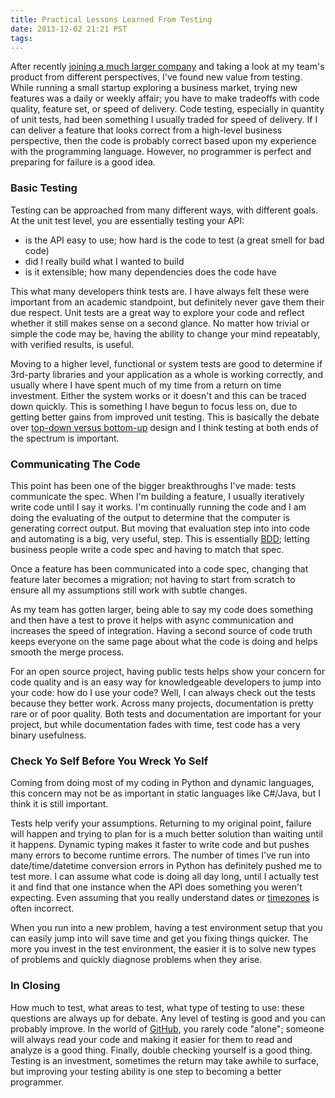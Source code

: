 ```yaml
---
title: Practical Lessons Learned From Testing
date: 2013-12-02 21:21 PST
tags:
---
```


After recently [joining a much larger company][1] and taking a look at my team's
product from different perspectives, I've found new value from testing. While
running a small startup exploring a business market, trying new features was
a daily or weekly affair; you have to make tradeoffs with code quality, feature
set, or speed of delivery. Code testing, especially in quantity of unit tests,
had been something I usually traded for speed of delivery. If I can deliver
a feature that looks correct from a high-level business perspective, then the
code is probably correct based upon my experience with the programming language.
However, no programmer is perfect and preparing for failure is a good idea.

### Basic Testing

Testing can be approached from many different ways, with different goals. At the
unit test level, you are essentially testing your API:

- is the API easy to use; how hard is the code to test (a great smell for bad
  code)
- did I really build what I wanted to build
- is it extensible; how many dependencies does the code have

This what many developers think tests are. I have always felt these were
important from an academic standpoint, but definitely never gave them their due
respect. Unit tests are a great way to explore your code and reflect whether it
still makes sense on a second glance. No matter how trivial or simple the code
may be, having the ability to change your mind repeatably, with verified
results, is useful.

Moving to a higher level, functional or system tests are good to determine if
3rd-party libraries and your application as a whole is working correctly, and
usually where I have spent much of my time from a return on time investment.
Either the system works or it doesn't and this can be traced down quickly. This
is something I have begun to focus less on, due to getting better gains from
improved unit testing. This is basically the debate over [top-down versus
bottom-up][2] design and I think testing at both ends of the spectrum is
important.

### Communicating The Code

This point has been one of the bigger breakthroughs I've made: tests communicate
the spec. When I'm building a feature, I usually iteratively write code until
I say it works. I'm continually running the code and I am doing the evaluating
of the output to determine that the computer is generating correct output. But
moving that evaluation step into into code and automating is a big, very useful,
step. This is essentially [BDD][3]; letting business people write a code spec
and having to match that spec.

Once a feature has been communicated into a code spec, changing that feature
later becomes a migration; not having to start from scratch to ensure all my
assumptions still work with subtle changes.

As my team has gotten larger, being able to say my code does something and then
have a test to prove it helps with async communication and increases the speed
of integration. Having a second source of code truth keeps everyone on the same
page about what the code is doing and helps smooth the merge process.

For an open source project, having public tests helps show your concern for code
quality and is an easy way for knowledgeable developers to jump into your code:
how do I use your code? Well, I can always check out the tests because they
better work. Across many projects, documentation is pretty rare or of poor
quality. Both tests and documentation are important for your project, but while
documentation fades with time, test code has a very binary usefulness.

### Check Yo Self Before You Wreck Yo Self

Coming from doing most of my coding in Python and dynamic languages, this
concern may not be as important in static languages like C#/Java, but I think it
is still important.

Tests help verify your assumptions. Returning to my original point, failure will
happen and trying to plan for is a much better solution than waiting until it
happens. Dynamic typing makes it faster to write code and but pushes many errors
to become runtime errors. The number of times I've run into date/time/datetime
conversion errors in Python has definitely pushed me to test more. I can assume
what code is doing all day long, until I actually test it and find that one
instance when the API does something you weren't expecting. Even assuming that
you really understand dates or [timezones][4] is often incorrect.

When you run into a new problem, having a test environment setup that you can
easily jump into will save time and get you fixing things quicker. The more you
invest in the test environment, the easier it is to solve new types of problems
and quickly diagnose problems when they arise.

### In Closing

How much to test, what areas to test, what type of testing to use: these
questions are always up for debate. Any level of testing is good and you can
probably improve. In the world of [GitHub][5], you rarely code "alone"; someone will
always read your code and making it easier for them to read and analyze is
a good thing. Finally, double checking yourself is a good thing. Testing is an
investment, sometimes the return may take awhile to surface, but improving your
testing ability is one step to becoming a better programmer.


[1]: /2013/08/22/the-birthday-surprise/
[2]: http://superprofundo.com/2010/12/13/top-down-and-bottom-up-pros-and-cons/
[3]: http://en.wikipedia.org/wiki/Business-driven_development
[4]: http://blog.counsyl.com/2013/09/27/true-facts-about-time-zones/ "Seriously, what the hell"
[5]: http://github.com/askedrelic/
